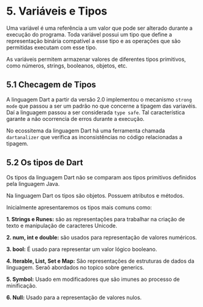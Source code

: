 # 5. Variáveis e Tipos #
>
Uma variável é uma referência a um valor que pode ser alterado durante
a execução do programa. Toda variável possui um tipo que define a representação 
binária compatível a esse tipo e as operações que são permitidas executam com esse tipo.
>
>
As variáveis permitem armazenar valores de diferentes tipos primitivos, como números, strings,
booleanos, objetos, etc. 
>
## 5.1 Checagem de Tipos #####

>
A linguagem Dart a partir da versão 2.0 implementou o mecanismo `strong mode` que 
passou a ser um padrão no que concerne a tipagem das variavéis. Daí a linguagem 
passou a ser considerada `type safe`.  Tal característica garante a não ocorrencia 
de erros durante a execução.   
>
>
No ecossitema da linguagem Dart há uma ferramenta chamada `dartanalizer` que verifica 
as inconsistências no código relacionadas a tipagem.
>

## 5.2 Os tipos de Dart ##
>
Os tipos da linguagem Dart não se comparam aos tipos primitivos definidos pela 
linguagem Java. 
>
>
Na linguagem Dart os tipos são objetos. Possuem atributos e métodos. 
>
>
Inicialmente apresentaremos os tipos mais comuns como:

>>
**1. Strings e Runes:** são as representações para trabalhar na criação de texto e 
   manipulação de caracteres Unicode.
>>
>>
**2. num, int e double:** são usados para representação de valores numéricos.
>>
>>
**3. bool:** É usado para representar um valor lógico booleano.
>>
>>
**4. Iterable, List, Set e Map:** São representações de estruturas de dados da 
     linguagem. Seraõ abordados no topico sobre generics.
>>
>>
**5. Symbol:** Usado em modificadores que são imunes ao processo de minificação.
>>
>>
**6. Null:** Usado para a representação de valores nulos.
>>
>

